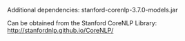 Additional dependencies:
  stanford-corenlp-3.7.0-models.jar
  
Can be obtained from the Stanford CoreNLP Library: http://stanfordnlp.github.io/CoreNLP/

